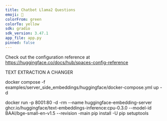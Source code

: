 ```yaml
---
title: Chatbot Llama2 Questions
emoji: 🐨
colorFrom: green
colorTo: yellow
sdk: gradio
sdk_version: 3.47.1
app_file: app.py
pinned: false
---
```


Check out the configuration reference at https://huggingface.co/docs/hub/spaces-config-reference


TEXT EXTRACTION A CHANGER

docker compose -f examples/server_side_embeddings/huggingface/docker-compose.yml up -d


docker run -p 8001:80 -d -rm --name huggingface-embedding-server ghcr.io/huggingface/text-embeddings-inference:cpu-0.3.0 --model-id BAAI/bge-small-en-v1.5 --revision -main
pip install -U pip setuptools
